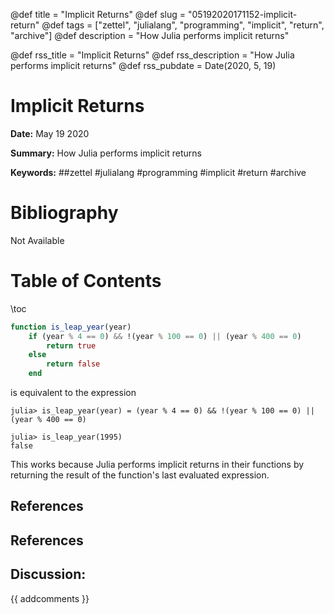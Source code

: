 @def title = "Implicit Returns"
@def slug = "05192020171152-implicit-return"
@def tags = ["zettel", "julialang", "programming", "implicit", "return", "archive"]
@def description = "How Julia performs implicit returns"

@def rss_title = "Implicit Returns"
@def rss_description = "How Julia performs implicit returns"
@def rss_pubdate = Date(2020, 5, 19)


Implicit Returns
=========

**Date:** May 19 2020

**Summary:** How Julia performs implicit returns

**Keywords:** ##zettel #julialang #programming #implicit #return #archive

Bibliography
==========

Not Available

Table of Contents
=========

\toc

```julia
function is_leap_year(year)
    if (year % 4 == 0) && !(year % 100 == 0) || (year % 400 == 0)
        return true
    else
        return false
    end
```

is equivalent to the expression

```
julia> is_leap_year(year) = (year % 4 == 0) && !(year % 100 == 0) || (year % 400 == 0)

julia> is_leap_year(1995)
false
```

This works because Julia performs implicit returns in their functions by returning the result of the function's last evaluated expression.

## References

## References
## Discussion: 

{{ addcomments }}
